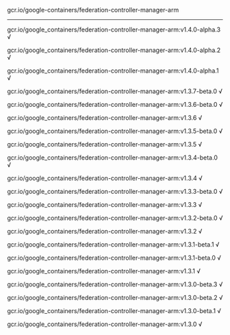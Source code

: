 gcr.io/google-containers/federation-controller-manager-arm 

----
gcr.io/google_containers/federation-controller-manager-arm:v1.4.0-alpha.3 √

gcr.io/google_containers/federation-controller-manager-arm:v1.4.0-alpha.2 √

gcr.io/google_containers/federation-controller-manager-arm:v1.4.0-alpha.1 √

gcr.io/google_containers/federation-controller-manager-arm:v1.3.7-beta.0 √

gcr.io/google_containers/federation-controller-manager-arm:v1.3.6-beta.0 √

gcr.io/google_containers/federation-controller-manager-arm:v1.3.6 √

gcr.io/google_containers/federation-controller-manager-arm:v1.3.5-beta.0 √

gcr.io/google_containers/federation-controller-manager-arm:v1.3.5 √

gcr.io/google_containers/federation-controller-manager-arm:v1.3.4-beta.0 √

gcr.io/google_containers/federation-controller-manager-arm:v1.3.4 √

gcr.io/google_containers/federation-controller-manager-arm:v1.3.3-beta.0 √

gcr.io/google_containers/federation-controller-manager-arm:v1.3.3 √

gcr.io/google_containers/federation-controller-manager-arm:v1.3.2-beta.0 √

gcr.io/google_containers/federation-controller-manager-arm:v1.3.2 √

gcr.io/google_containers/federation-controller-manager-arm:v1.3.1-beta.1 √

gcr.io/google_containers/federation-controller-manager-arm:v1.3.1-beta.0 √

gcr.io/google_containers/federation-controller-manager-arm:v1.3.1 √

gcr.io/google_containers/federation-controller-manager-arm:v1.3.0-beta.3 √

gcr.io/google_containers/federation-controller-manager-arm:v1.3.0-beta.2 √

gcr.io/google_containers/federation-controller-manager-arm:v1.3.0-beta.1 √

gcr.io/google_containers/federation-controller-manager-arm:v1.3.0 √

